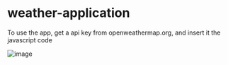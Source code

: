 # weather-application
To use the app, get a api key from openweathermap.org, and insert it the javascript code

![image](https://github.com/realskyquest/weather-application/assets/135049479/382c8768-0b45-496f-ba91-e02e312ad640)
